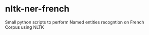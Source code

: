 # nltk-ner-french
Small python scripts to perform Named entities recogntion on French Corpus using NLTK
